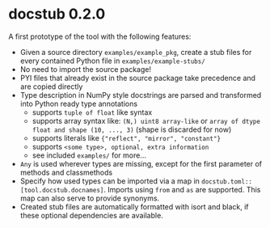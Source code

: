 # docstub 0.2.0

A first prototype of the tool with the following features:

- Given a source directory `examples/example_pkg`, create a stub files for
  every contained Python file in `examples/example-stubs/`
- No need to import the source package!
- PYI files that already exist in the source package take precedence and are
  copied directly
- Type description in NumPy style docstrings are parsed and transformed into
  Python ready type annotations
  - supports `tuple of float` like syntax
  - supports array syntax like: `(N,) uint8 array-like` or
    `array of dtype float and shape (10, ..., 3)` (shape is discarded for now)
  - supports literals like `{"reflect", "mirror", "constant"}`
  - supports `<some type>, optional, extra information`
  - see included `examples/` for more...
- `Any` is used wherever types are missing, except for the first parameter of
  methods and classmethods
- Specify how used types can be imported via a map in
  `docstub.toml::[tool.docstub.docnames]`. Imports using `from` and `as` are
  supported. This map can also serve to provide synonyms.
- Created stub files are automatically formatted with isort and black, if these
  optional dependencies are available.
